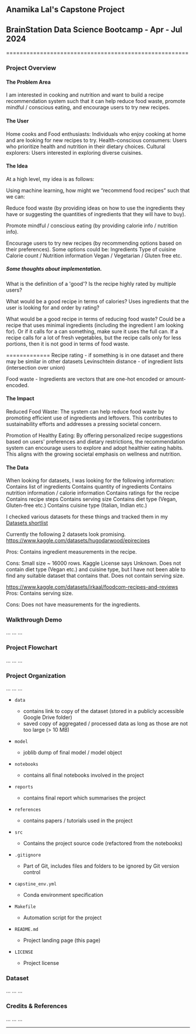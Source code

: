 ## Anamika Lal's Capstone Project
## BrainStation Data Science Bootcamp - Apr - Jul 2024
======================================================

### Project Overview

#### The Problem Area
I am interested in cooking and nutrition and want to build a recipe recommendation system such that it can help reduce food waste, promote mindful / conscious eating, and encourage users to try new recipes.

#### The User
Home cooks and Food enthusiasts: Individuals who enjoy cooking at home and are looking for new recipes to try.
Health-conscious consumers: Users who prioritize health and nutrition in their dietary choices.
Cultural explorers: Users interested in exploring diverse cuisines.

#### The Idea
At a high level, my idea is as follows:

Using machine learning, how might we “recommend food recipes” such that we can:

Reduce food waste (by providing ideas on how to use the ingredients they have or suggesting the quantities of ingredients that they will have to buy).

Promote mindful / conscious eating (by providing calorie info / nutrition info).

Encourage users to try new recipes (by recommending options based on their preferences). Some options could be:
Ingredients
Type of cuisine
Calorie count / Nutrition information
Vegan / Vegetarian / Gluten free etc.

##### Some thoughts about implementation.

What is the definition of a 'good'? Is the recipe highly rated by multiple users?

What would be a good recipe in terms of calories? Uses ingredients that the user is looking for and order by rating?

What would be a good recipe in terms of reducing food waste?
Could be a recipe that uses minimal ingredients (including the ingredient I am looking for).
Or if it calls for a can something, make sure it uses the full can.
If a recipe calls for a lot of fresh vegetables, but the recipe calls only for less portions, then it is not good in terms of food waste.


=============
Recipe rating - if something is in one dataset and there may be similar in other datasets
Levinschtein distance - of ingredient lists (intersection over union)

Food waste - Ingredients are vectors that are one-hot encoded or amount-encoded.

#### The Impact

Reduced Food Waste: The system can help reduce food waste by promoting efficient use of ingredients and leftovers. This contributes to sustainability efforts and addresses a pressing societal concern.

Promotion of Healthy Eating: By offering personalized recipe suggestions based on users' preferences and dietary restrictions, the recommendation system can encourage users to explore and adopt healthier eating habits. This aligns with the growing societal emphasis on wellness and nutrition.

#### The Data
When looking for datasets, I was looking for the following information:
Contains list of ingredients
Contains quantity of ingredients
Contains nutrition information / calorie information
Contains ratings for the recipe
Contains recipe steps
Contains serving size
Contains diet type (Vegan, Gluten-free etc.)
Contains cuisine type (Italian, Indian etc.)

I checked various datasets for these things and tracked them in my [Datasets shortlist](https://docs.google.com/spreadsheets/d/1ldHpPRw_h2igZUgrDVV3-4N8vYuZXxyOC60sUJlbb7E/edit#gid=0)

Currently the following 2 datasets look promising.
https://www.kaggle.com/datasets/hugodarwood/epirecipes

Pros:
Contains ingredient measurements in the recipe.

Cons:
Small size ~ 16000 rows.
Kaggle License says Unknown.
Does not contain diet type (Vegan etc.) and cuisine type, but I have not been able to find any suitable dataset that contains that.
Does not contain serving size.


https://www.kaggle.com/datasets/irkaal/foodcom-recipes-and-reviews
Pros:
Contains serving size.

Cons:
Does not have measurements for the ingredients.

### Walkthrough Demo

...
...
...

### Project Flowchart

...
...
...

### Project Organization

...
...
...

* `data`
    - contains link to copy of the dataset (stored in a publicly accessible Google Drive folder)
    - saved copy of aggregated / processed data as long as those are not too large (> 10 MB)

* `model`
    - joblib dump of final model / model object

* `notebooks`
    - contains all final notebooks involved in the project

* `reports`
    - contains final report which summarises the project

* `references`
    - contains papers / tutorials used in the project

* `src`
    - Contains the project source code (refactored from the notebooks)

* `.gitignore`
    - Part of Git, includes files and folders to be ignored by Git version control

* `capstine_env.yml`
    - Conda environment specification

* `Makefile`
    - Automation script for the project

* `README.md`
    - Project landing page (this page)

* `LICENSE`
    - Project license

### Dataset

...
...
...

### Credits & References

...
...
...

--------
